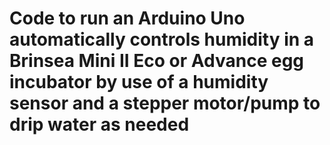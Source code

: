 # Code to run an Arduino Uno automatically controls humidity in a Brinsea Mini II Eco or Advance egg incubator by use of a humidity sensor and a stepper motor/pump to drip water as needed
